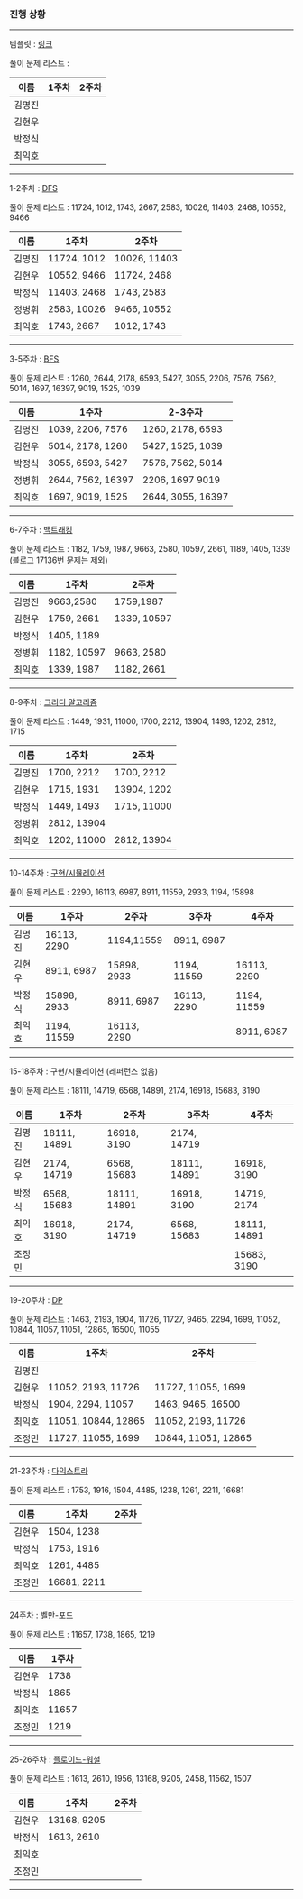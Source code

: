 ### 진행 상황

---

템플릿 : [링크](링크)

풀이 문제 리스트 :

|이름|1주차|2주차|
|---|---|---|
|김명진|||
|김현우|||
|박정식|||
|최익호|||

---

1-2주차 : [DFS](https://blog.naver.com/PostView.naver?blogId=kks227&logNo=220785731077&parentCategoryNo=&categoryNo=299&viewDate=&isShowPopularPosts=false&from=postList)

풀이 문제 리스트 : 11724, 1012, 1743, 2667, 2583, 10026, 11403, 2468, 10552, 9466

|이름|1주차|2주차|
|---|---|---|
|김명진|11724, 1012|10026, 11403|
|김현우|10552, 9466|11724, 2468|
|박정식|11403, 2468|1743, 2583|
|정병휘|2583, 10026|9466, 10552|
|최익호|1743, 2667|1012, 1743|

---

3-5주차 : [BFS](https://blog.naver.com/PostView.naver?blogId=kks227&logNo=220785747864&parentCategoryNo=&categoryNo=299&viewDate=&isShowPopularPosts=false&from=postList)

풀이 문제 리스트 : 1260, 2644, 2178, 6593, 5427, 3055, 2206, 7576, 7562, 5014, 1697, 16397, 9019, 1525, 1039

|이름|1주차|2-3주차|
|---|---|---|
|김명진|1039, 2206, 7576|1260, 2178, 6593|
|김현우|5014, 2178, 1260|5427, 1525, 1039|
|박정식|3055, 6593, 5427|7576, 7562, 5014|
|정병휘|2644, 7562, 16397|2206, 1697 9019|
|최익호|1697, 9019, 1525|2644, 3055, 16397|

---

6-7주차 : [백트래킹](https://blog.naver.com/PostView.naver?blogId=kks227&logNo=220786417910&parentCategoryNo=&categoryNo=299&viewDate=&isShowPopularPosts=false&from=postList)

풀이 문제 리스트 : 1182, 1759, 1987, 9663, 2580, 10597, 2661, 1189, 1405, 1339 (블로그 17136번 문제는 제외)

|이름|1주차|2주차|
|---|---|---|
|김명진|9663,2580|1759,1987|
|김현우|1759, 2661|1339, 10597|
|박정식|1405, 1189||
|정병휘|1182, 10597|9663, 2580|
|최익호|1339, 1987|1182, 2661|

---

8-9주차 : [그리디 알고리즘](https://blog.naver.com/PostView.naver?blogId=kks227&logNo=220775134486&parentCategoryNo=&categoryNo=299&viewDate=&isShowPopularPosts=false&from=postList)

풀이 문제 리스트 : 1449, 1931, 11000, 1700, 2212, 13904, 1493, 1202, 2812, 1715

|이름|1주차|2주차|
|---|---|---|
|김명진|1700, 2212|1700, 2212|
|김현우|1715, 1931|13904, 1202|
|박정식|1449, 1493|1715, 11000|
|정병휘|2812, 13904||
|최익호|1202, 11000|2812, 13904|

---

10-14주차 : [구현/시뮬레이션](https://covenant.tistory.com/m/224)

풀이 문제 리스트 : 2290, 16113, 6987, 8911, 11559, 2933, 1194, 15898

|이름|1주차|2주차|3주차|4주차|
|---|---|---|---|---|
|김명진|16113, 2290|1194,11559|8911, 6987||
|김현우|8911, 6987|15898, 2933|1194, 11559|16113, 2290|
|박정식|15898, 2933|8911, 6987|16113, 2290|1194, 11559|
|최익호|1194, 11559|16113, 2290||8911, 6987|

---

15-18주차 : 구현/시뮬레이션 (레퍼런스 없음)

풀이 문제 리스트 : 18111, 14719, 6568, 14891, 2174, 16918, 15683, 3190

|이름|1주차|2주차|3주차|4주차|
|---|---|---|---|---|
|김명진|18111, 14891|16918, 3190|2174, 14719||
|김현우|2174, 14719|6568, 15683|18111, 14891|16918, 3190|
|박정식|6568, 15683|18111, 14891|16918, 3190|14719, 2174|
|최익호|16918, 3190|2174, 14719|6568, 15683|18111, 14891|
|조정민||||15683, 3190|

---

19-20주차 : [DP](https://blog.naver.com/PostView.naver?blogId=kks227&logNo=220777103650&parentCategoryNo=&categoryNo=299&viewDate=&isShowPopularPosts=false&from=postList)

풀이 문제 리스트 : 1463, 2193, 1904, 11726, 11727, 9465, 2294, 1699, 11052, 10844, 11057, 11051, 12865, 16500, 11055

|이름|1주차|2주차|
|---|---|---|
|김명진|||
|김현우|11052, 2193, 11726|11727, 11055, 1699|
|박정식|1904, 2294, 11057|1463, 9465, 16500|
|최익호|11051, 10844, 12865|11052, 2193, 11726|
|조정민|11727, 11055, 1699|10844, 11051, 12865|

---

21-23주차 : [다익스트라](https://blog.naver.com/PostView.naver?blogId=kks227&logNo=220796029558&parentCategoryNo=&categoryNo=299&viewDate=&isShowPopularPosts=false&from=postList)

풀이 문제 리스트 : 1753, 1916, 1504, 4485, 1238, 1261, 2211, 16681

|이름|1주차|2주차|
|---|---|---|
|김현우|1504, 1238||
|박정식|1753, 1916||
|최익호|1261, 4485||
|조정민|16681, 2211||

---

24주차 : [벨만-포드](https://blog.naver.com/PostView.naver?blogId=kks227&logNo=220796963742&parentCategoryNo=&categoryNo=299&viewDate=&isShowPopularPosts=false&from=postList)

풀이 문제 리스트 : 11657, 1738, 1865, 1219

|이름|1주차|
|---|---|
|김현우|1738|
|박정식|1865|
|최익호|11657|
|조정민|1219|

---

25-26주차 : [플로이드-워셜](https://blog.naver.com/PostView.naver?blogId=kks227&logNo=220797649276&parentCategoryNo=&categoryNo=299&viewDate=&isShowPopularPosts=false&from=postList)

풀이 문제 리스트 : 1613, 2610, 1956, 13168, 9205, 2458, 11562, 1507

|이름|1주차|2주차|
|---|---|---|
|김현우|13168, 9205||
|박정식|1613, 2610||
|최익호|||
|조정민|||

---